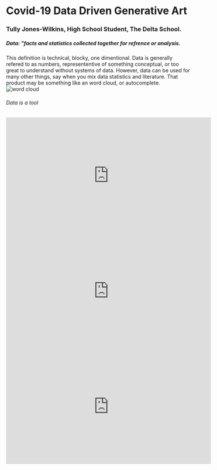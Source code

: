 # Covid-19 Data Driven Generative Art
### Tully Jones-Wilkins, High School Student, The Delta School.
##### Data: "facts and statistics collected together for refrence or analysis. 
This definition is technical, blocky, one dimentional. Data is generally refered to as numbers, represententive of something conceptual, or too great to understand without systems of data. However, data can be used for many other things, say when you mix data statistics and literature. That product may be something like an word cloud, or autocomplete. 
![word cloud](https://tjoneswilkins.github.io/Mountain-Series/images/download.png)
###### Data is a tool 
<iframe width="560" height="315" src="https://www.youtube.com/embed/pojIA3g3vlw" frameborder="0" allow="accelerometer; autoplay; encrypted-media; gyroscope; picture-in-picture" allowfullscreen></iframe>


<iframe width="560" height="315" src="https://www.youtube.com/embed/NNe2SFHWiwE" frameborder="0" allow="accelerometer; autoplay; encrypted-media; gyroscope; picture-in-picture" allowfullscreen></iframe>


<iframe width="560" height="315" src="https://www.youtube.com/embed/B45KWbGnHCI" frameborder="0" allow="accelerometer; autoplay; encrypted-media; gyroscope; picture-in-picture" allowfullscreen></iframe>
